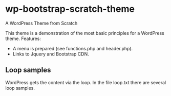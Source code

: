 # wp-bootstrap-scratch-theme
A WordPress Theme from Scratch

This theme is a demonstration of the most basic principles for a WordPress theme. Features:

* A menu is prepared (see functions.php and header.php).
* Links to Jquery and Bootstrap CDN.

## Loop samples
WordPress gets the content via the loop.
In the file loop.txt there are several loop samples.
